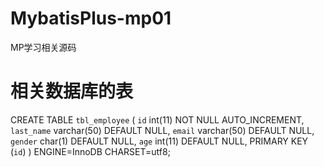 # MybatisPlus-mp01
MP学习相关源码

# 相关数据库的表
CREATE TABLE `tbl_employee` (
  `id` int(11) NOT NULL AUTO_INCREMENT,
  `last_name` varchar(50) DEFAULT NULL,
  `email` varchar(50) DEFAULT NULL,
  `gender` char(1) DEFAULT NULL,
  `age` int(11) DEFAULT NULL,
  PRIMARY KEY (`id`)
) ENGINE=InnoDB CHARSET=utf8;
